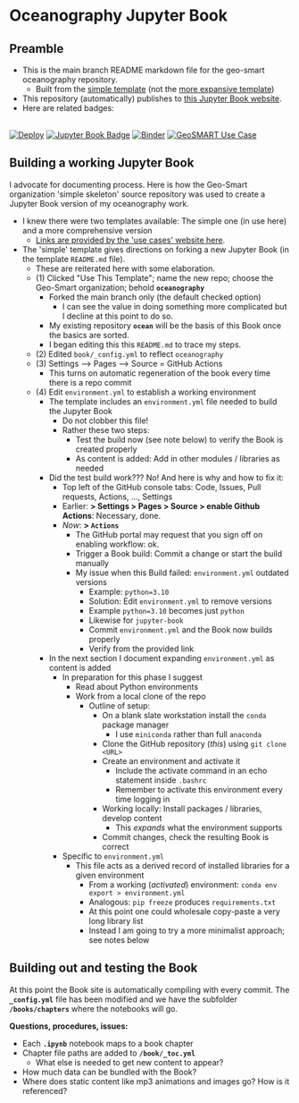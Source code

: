 # Oceanography Jupyter Book


## Preamble


- This is the main branch README markdown file for the geo-smart oceanography repository.
    - Built from the [simple template](https://github.com/geo-smart/simple-template) (not the [more expansive template](https://github.com/geo-smart/use_case_template))
- This repository (automatically) publishes to [this Jupyter Book website](https://geo-smart.github.io/oceanography).
- Here are related badges: <BR><BR>


[![Deploy](https://github.com/geo-smart/use_case_template/actions/workflows/deploy.yaml/badge.svg)](https://github.com/geo-smart/use_case_template/actions/workflows/deploy.yaml)
[![Jupyter Book Badge](https://jupyterbook.org/badge.svg)](https://geo-smart.github.io/simple-template)
[![Binder](https://mybinder.org/badge_logo.svg)](https://mybinder.org/v2/gh/geo-smart/simple-template/HEAD?labpath=book%2Fchapters)
[![GeoSMART Use Case](./book/img/use_case_badge.svg)](https://geo-smart.github.io/usecases)


## Building a working Jupyter Book


I advocate for documenting process. Here is how the Geo-Smart organization 'simple skeleton' source 
repository was used to create a Jupyter Book version of my oceanography work.<br>


- I knew there were two templates available: The simple one (in use here) and a more comprehensive version
    - [Links are provided by the 'use cases' website here](https://geo-smart.github.io/usecases).
- The 'simple' template gives directions on forking a new Jupyter Book (in the template `README.md` file).
    - These are reiterated here with some elaboration.
    - (1) Clicked "Use This Template"; name the new repo; choose the Geo-Smart organization; behold **`oceanography`**
        - Forked the main branch only (the default checked option)
            - I can see the value in doing something more complicated but I decline at this point to do so.
        - My existing repository **`ocean`** will be the basis of this Book once the basics are sorted.
        - I began editing this this `README.md` to trace my steps.
    - (2) Edited `book/_config.yml` to reflect `oceanography`
    - (3) Settings --> Pages --> Source = GitHub Actions
        - This turns on automatic regeneration of the book every time there is a repo commit
    - (4) Edit `environment.yml` to establish a working environment
        - The template includes an `environment.yml` file needed to build the Jupyter Book
            - Do not clobber this file!
            - Rather these two steps:
                - Test the build now (see note below) to verify the Book is created properly
                - As content is added: Add in other modules / libraries as needed
        - Did the test build work??? No! And here is why and how to fix it:
            - Top left of the GitHub console tabs: Code, Issues, Pull requests, Actions, ..., Settings
            - Earlier: **> Settings > Pages > Source > enable Github Actions**: Necessary, done.
            - *Now*: **> `Actions`**
                - The GitHub portal may request that you sign off on enabling workflow: ok.
                - Trigger a Book build: Commit a change or start the build manually
                - My issue when this Build failed: `environment.yml` outdated versions
                    - Example: `python=3.10`
                    - Solution: Edit `environment.yml` to remove versions
                    - Example `python=3.10` becomes just `python`
                    - Likewise for `jupyter-book`
                    - Commit `environment.yml` and the Book now builds properly
                    - Verify from the provided link
        - In the next section I document expanding `environment.yml` as content is added
            - In preparation for this phase I suggest
                - Read about Python environments
                - Work from a local clone of the repo
                    - Outline of setup:
                        - On a blank slate workstation install the `conda` package manager
                            - I use `miniconda` rather than full `anaconda`
                        - Clone the GitHub repository (*this*) using `git clone <URL>`
                        - Create an environment and activate it
                            - Include the activate command in an echo statement inside `.bashrc`
                            - Remember to activate this environment every time logging in
                        - Working locally: Install packages / libraries, develop content
                            - This *expands* what the environment supports
                        - Commit changes, check the resulting Book is correct
            - Specific to `environment.yml`
                - This file acts as a derived record of installed libraries for a given environment
                    - From a working (*activated*) environment: `conda env export > environment.yml`
                    - Analogous: `pip freeze` produces `requirements.txt`
                    - At this point one could wholesale copy-paste a very long library list
                    - Instead I am going to try a more minimalist approach; see notes below


## Building out and testing the Book

At this point the Book site is automatically compiling with every commit. The **`_config.yml`** file 
has been modified and we have the subfolder **`/books/chapters`** where the notebooks will go.

**Questions, procedures, issues:**


- Each **`.ipynb`** notebook maps to a book chapter
- Chapter file paths are added to **`/book/_toc.yml`**
    - What else is needed to get new content to appear? 
- How much data can be bundled with the Book?
- Where does static content like mp3 animations and images go? How is it referenced? 

